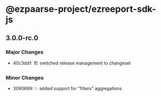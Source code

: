 # @ezpaarse-project/ezreeport-sdk-js

## 3.0.0-rc.0

### Major Changes

- 40c3dd1: 🏗️ switched release management to changeset

### Minor Changes

- 3090699: ✨ added support for "filters" aggregations
